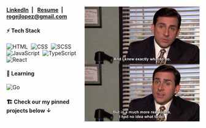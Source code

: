 <div>
 <img alt="Coding IRL" src="./no-idea.jpg" align="right"  width="300"/>
 
 <h4>
  <a href="https://www.linkedin.com/in/roge-lopez/">LinkedIn</a>&ensp;|&ensp;
  <a href="./Rogelio_Lopez_Resume.pdf">Resume</a>&ensp;|&ensp;
  <a href="mailto:rogejlopez@gmail.com">rogejlopez@gmail.com</a>
 </h4>
 
 
 <div>
  <h4>⚡&nbsp;Tech Stack</h4>
  
  ![HTML](https://img.shields.io/badge/-HTML-05122A?style=flat&logo=HTML5)&nbsp;
  ![CSS](https://img.shields.io/badge/-CSS-05122A?style=flat&logo=CSS3&logoColor=1572B6)&nbsp;
  ![SCSS](https://img.shields.io/badge/-Sass-05122A?style=flat&logo=Sass)&nbsp;
  ![JavaScript](https://img.shields.io/badge/-JavaScript-05122A?style=flat&logo=javascript)&nbsp;
  ![TypeScript](https://img.shields.io/badge/-TypeScript-05122A?style=flat&logo=typescript)&nbsp;
  ![React](https://img.shields.io/badge/-React-05122A?style=flat&logo=react)&nbsp;
  
  <h4>🧠&nbsp;Learning</h4>
  
  ![Go](https://img.shields.io/badge/-Go-05122A?style=flat&logo=Go)&nbsp;
 
 </div>
</div>


<h4 align="left" >🏗️&nbsp;Check our my <b>pinned projects</b> below ↓</h4>

